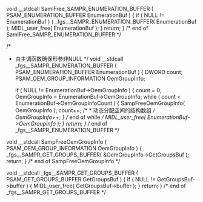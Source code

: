void __stdcall SamIFree_SAMPR_ENUMERATION_BUFFER
(
    PSAM_ENUMERATION_BUFFER EnumerationBuf
)
{
    if ( NULL != EnumerationBuf )
    {
        _fgs__SAMPR_ENUMERATION_BUFFER( EnumerationBuf );
        MIDL_user_free( EnumerationBuf );
    }
    return;
}  /* end of SamIFree_SAMPR_ENUMERATION_BUFFER */

/*
 * 由主调函数确保形参非NULL
 */
void __stdcall _fgs__SAMPR_ENUMERATION_BUFFER
(
    PSAM_ENUMERATION_BUFFER EnumerationBuf
)
{
    DWORD                       count;
    PSAM_OEM_GROUP_INFORMATION  OemGroupInfo;

    if ( NULL != EnumerationBuf->OemGroupInfo )
    {
        count           = 0;
        OemGroupInfo    = EnumerationBuf->OemGroupInfo;
        while ( count < EnumerationBuf->OemGroupInfoCount )
        {
            SampFreeOemGroupInfo( OemGroupInfo );
            count++;
            /*
             * 动态分配空间的结构数组
             */
            OemGroupInfo++;
        }  /* end of while */
        MIDL_user_free( EnumerationBuf->OemGroupInfo );
    }
    return;
}  /* end of _fgs__SAMPR_ENUMERATION_BUFFER */

void __stdcall SampFreeOemGroupInfo
(
    PSAM_OEM_GROUP_INFORMATION  OemGroupInfo
)
{
    _fgs__SAMPR_GET_GROUPS_BUFFER( &OemGroupInfo->GetGroupsBuf );
    return;
}  /* end of SampFreeOemGroupInfo */

void __stdcall _fgs__SAMPR_GET_GROUPS_BUFFER
(
    PSAM_GET_GROUPS_BUFFER  GetGroupsBuf
)
{
    if ( NULL != GetGroupsBuf->buffer )
    {
        MIDL_user_free( GetGroupsBuf->buffer );
    }
    return;
}  /* end of _fgs__SAMPR_GET_GROUPS_BUFFER */